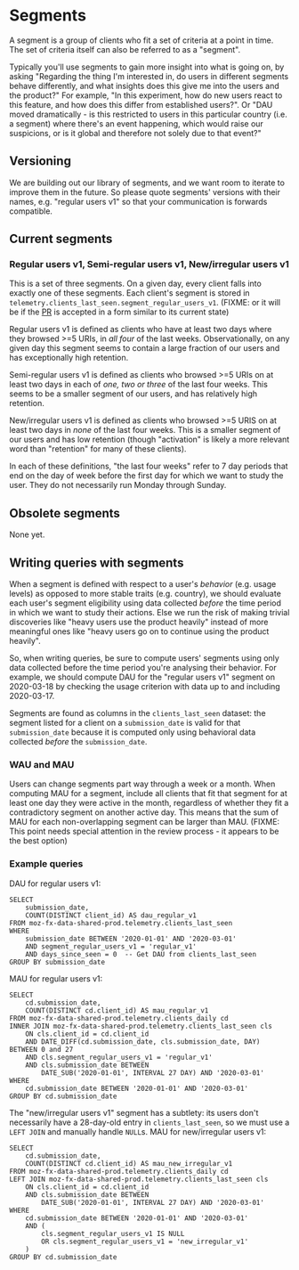 # Segments

A segment is a group of clients who fit a set of criteria at a point in time. 
The set of criteria itself can also be referred to as a "segment".

Typically you'll use segments to gain more insight into what is going on, by asking 
"Regarding the thing I'm interested in, 
do users in different segments behave differently, 
and what insights does this give me into the users and the product?" 
For example, "In this experiment, how do new users react to this feature, 
and how does this differ from established users?". 
Or "DAU moved dramatically - 
is this restricted to users in this particular country (i.e. a segment) 
where there's an event happening, which would raise our suspicions,
or is it global and therefore not solely due to that event?"

## Versioning

We are building out our library of segments, 
and we want room to iterate to improve them in the future. 
So please quote segments' versions with their names, e.g. "regular users v1"
so that your communication is forwards compatible.

## Current segments

### Regular users v1, Semi-regular users v1, New/irregular users v1

This is a set of three segments. 
On a given day, every client falls into exactly one of these segments.
Each client's segment is stored in `telemetry.clients_last_seen.segment_regular_users_v1`.
(FIXME: or it will be if the [PR](https://github.com/mozilla/bigquery-etl/pull/825) is accepted in a form similar to its current state)

Regular users v1 is defined as 
clients who have at least two days where they browsed >=5 URIs, 
in *all four* of the last weeks. 
Observationally, on any given day this segment seems to contain a large fraction of our users 
and has exceptionally high retention.

Semi-regular users v1 is defined as 
clients who browsed >=5 URIs on at least two days in each of *one, two or three* of the last four weeks. 
This seems to be a smaller segment of our users, and has relatively high retention.

New/irregular users v1 is defined as 
clients who browsed >=5 URIS on at least two days in *none* of the last four weeks. 
This is a smaller segment of our users and has low retention 
(though "activation" is likely a more relevant word than "retention" for many of these clients).

In each of these definitions, 
"the last four weeks" refer to 7 day periods that end on the day of week 
before the first day for which we want to study the user. 
They do not necessarily run Monday through Sunday.

## Obsolete segments

None yet.

## Writing queries with segments

When a segment is defined with respect to a user's _behavior_ (e.g. usage levels) 
as opposed to more stable traits (e.g. country), 
we should evaluate each user's segment eligibility 
using data collected _before_ the time period in which we want to study their actions. 
Else we run the risk of making trivial discoveries 
like "heavy users use the product heavily" instead of more meaningful ones 
like "heavy users go on to continue using the product heavily".

So, when writing queries, 
be sure to compute users' segments using only 
data collected before the time period you're analysing their behavior. 
For example, we should compute DAU for the "regular users v1" segment on 2020-03-18 
by checking the usage criterion with data up to and including 2020-03-17.

Segments are found as columns in the `clients_last_seen` dataset: the segment listed for a client on a `submission_date` is valid for that `submission_date` because it is computed only using behavioral data collected _before_ the `submission_date`.

### WAU and MAU

Users can change segments part way through a week or a month. 
When computing MAU for a segment, 
include all clients that fit that segment for at least one day they were active in the month, 
regardless of whether they fit a contradictory segment on another active day. 
This means that the sum of MAU for each non-overlapping segment can be larger than MAU.
(FIXME: This point needs special attention in the review process - it appears to be the best option)


### Example queries

DAU for regular users v1:
```lang=sql
SELECT
    submission_date,
    COUNT(DISTINCT client_id) AS dau_regular_v1
FROM moz-fx-data-shared-prod.telemetry.clients_last_seen
WHERE
    submission_date BETWEEN '2020-01-01' AND '2020-03-01'
    AND segment_regular_users_v1 = 'regular_v1'
    AND days_since_seen = 0  -- Get DAU from clients_last_seen
GROUP BY submission_date
```

MAU for regular users v1:
```lang=sql
SELECT
    cd.submission_date,
    COUNT(DISTINCT cd.client_id) AS mau_regular_v1
FROM moz-fx-data-shared-prod.telemetry.clients_daily cd
INNER JOIN moz-fx-data-shared-prod.telemetry.clients_last_seen cls
    ON cls.client_id = cd.client_id
    AND DATE_DIFF(cd.submission_date, cls.submission_date, DAY) BETWEEN 0 and 27
    AND cls.segment_regular_users_v1 = 'regular_v1'
    AND cls.submission_date BETWEEN
        DATE_SUB('2020-01-01', INTERVAL 27 DAY) AND '2020-03-01'
WHERE
    cd.submission_date BETWEEN '2020-01-01' AND '2020-03-01'
GROUP BY cd.submission_date
```

The "new/irregular users v1" segment has a subtlety: its users don't necessarily have a 28-day-old entry in `clients_last_seen`, so we must use a `LEFT JOIN` and manually handle `NULL`s. MAU for new/irregular users v1:
```lang=sql
SELECT
    cd.submission_date,
    COUNT(DISTINCT cd.client_id) AS mau_new_irregular_v1
FROM moz-fx-data-shared-prod.telemetry.clients_daily cd
LEFT JOIN moz-fx-data-shared-prod.telemetry.clients_last_seen cls
    ON cls.client_id = cd.client_id
    AND cls.submission_date BETWEEN
        DATE_SUB('2020-01-01', INTERVAL 27 DAY) AND '2020-03-01'
WHERE
    cd.submission_date BETWEEN '2020-01-01' AND '2020-03-01'
    AND (
        cls.segment_regular_users_v1 IS NULL
        OR cls.segment_regular_users_v1 = 'new_irregular_v1'
    )
GROUP BY cd.submission_date
```
